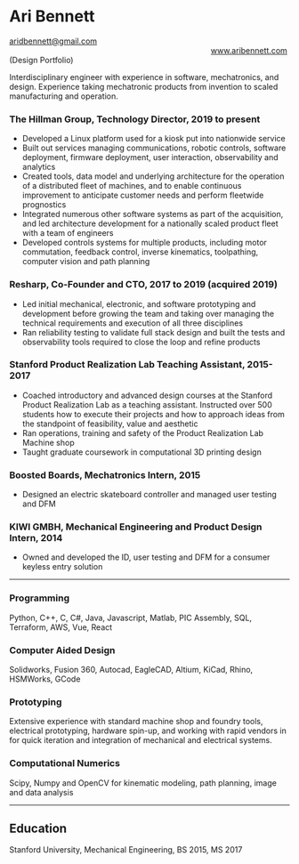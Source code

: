 # Ari Bennett
aridbennett@gmail.com &nbsp;&nbsp;&nbsp;&nbsp;&nbsp;&nbsp;&nbsp;&nbsp;&nbsp;&nbsp;&nbsp;&nbsp;&nbsp;&nbsp;&nbsp;&nbsp;&nbsp;&nbsp;&nbsp;&nbsp;&nbsp;&nbsp;&nbsp;&nbsp;&nbsp;&nbsp;&nbsp;&nbsp;&nbsp;&nbsp;&nbsp;&nbsp;&nbsp;&nbsp;&nbsp;&nbsp;&nbsp;&nbsp;&nbsp;&nbsp;&nbsp;&nbsp;&nbsp;&nbsp;&nbsp;&nbsp;&nbsp;&nbsp;&nbsp;&nbsp;&nbsp;&nbsp;&nbsp;&nbsp;&nbsp;&nbsp;&nbsp;&nbsp;&nbsp;&nbsp;&nbsp;&nbsp;&nbsp;&nbsp;&nbsp;&nbsp;&nbsp;&nbsp;&nbsp;&nbsp;&nbsp;&nbsp;&nbsp;&nbsp;&nbsp;&nbsp;&nbsp;&nbsp;&nbsp;&nbsp;&nbsp;&nbsp;&nbsp;&nbsp;&nbsp;&nbsp;&nbsp;&nbsp;&nbsp;&nbsp;&nbsp; www.aribennett.com (Design Portfolio)

Interdisciplinary engineer with experience in software, mechatronics, and design. Experience taking mechatronic products from invention to scaled manufacturing and operation.

### The Hillman Group, Technology Director, 2019 to present  
* Developed a Linux platform used for a kiosk put into nationwide service
* Built out services managing communications, robotic controls, software deployment, firmware deployment, user interaction, observability and analytics
* Created tools, data model and underlying architecture for the operation of a distributed fleet of machines, and to enable continuous improvement to anticipate customer needs and perform fleetwide prognostics
* Integrated numerous other software systems as part of the acquisition, and led architecture development for a nationally scaled product fleet with a team of engineers
* Developed controls systems for multiple products, including motor commutation, feedback control, inverse kinematics, toolpathing, computer vision and path planning
### Resharp, Co-Founder and CTO, 2017 to 2019 (acquired 2019)
* Led initial mechanical, electronic, and software prototyping and development before growing the team and taking over managing the technical requirements and execution of all three disciplines
* Ran reliability testing to validate full stack design and built the tests and observability tools required to close the loop and refine products
### Stanford Product Realization Lab Teaching Assistant, 2015-2017  
* Coached introductory and advanced design courses at the Stanford Product Realization Lab as a teaching assistant. Instructed over 500 students how to execute their projects and how to approach ideas from the standpoint of feasibility, value and aesthetic
* Ran operations, training and safety of the Product Realization Lab Machine shop
* Taught graduate coursework in computational 3D printing design
### Boosted Boards, Mechatronics Intern, 2015  
* Designed an electric skateboard controller and managed user testing and DFM
### KIWI GMBH, Mechanical Engineering and Product Design Intern, 2014 
* Owned and developed the ID, user testing and DFM for a consumer keyless entry solution

---

### Programming
Python, C++, C, C#, Java, Javascript, Matlab, PIC Assembly, SQL, Terraform, AWS, Vue, React
### Computer Aided Design
Solidworks, Fusion 360, Autocad, EagleCAD, Altium, KiCad, Rhino, HSMWorks, GCode
### Prototyping
Extensive experience with standard machine shop and foundry tools, electrical prototyping, hardware spin-up, and working with rapid vendors in for quick iteration and integration of mechanical and electrical systems.
### Computational Numerics
Scipy, Numpy and OpenCV for kinematic modeling, path planning, image and data analysis

---

## Education
Stanford University, Mechanical Engineering, BS 2015, MS 2017



